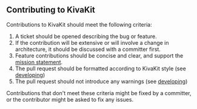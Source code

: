 ## Contributing to KivaKit

Contributions to KivaKit should meet the following criteria:

1. A ticket should be opened describing the bug or feature.
2. If the contribution will be extensive or will involve a change in architecture, it should be discussed with a committer first.
3. Feature contributions should be concise and clear, and support the [mission statement](README.md).
4. The pull request should be formatted according to KivaKit style (see [developing](../kivakit-data/docs/documentation/developing/setup.md))
5. The pull request should not introduce any warnings (see [developing](../kivakit-data/docs/documentation/developing/setup.md))

Contributions that don't meet these criteria might be fixed by a committer, or the contributor might be asked to fix any issues.
